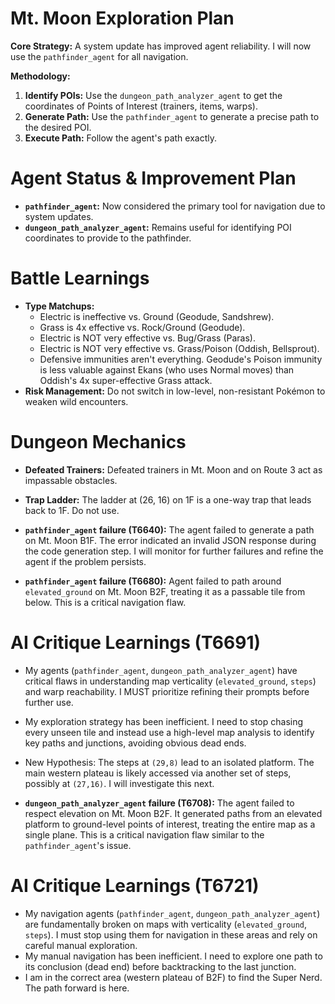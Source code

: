 # Mt. Moon Exploration Plan

**Core Strategy:** A system update has improved agent reliability. I will now use the `pathfinder_agent` for all navigation.

**Methodology:**
1.  **Identify POIs:** Use the `dungeon_path_analyzer_agent` to get the coordinates of Points of Interest (trainers, items, warps).
2.  **Generate Path:** Use the `pathfinder_agent` to generate a precise path to the desired POI.
3.  **Execute Path:** Follow the agent's path exactly.

# Agent Status & Improvement Plan
- **`pathfinder_agent`:** Now considered the primary tool for navigation due to system updates.
- **`dungeon_path_analyzer_agent`:** Remains useful for identifying POI coordinates to provide to the pathfinder.

# Battle Learnings
- **Type Matchups:**
  - Electric is ineffective vs. Ground (Geodude, Sandshrew).
  - Grass is 4x effective vs. Rock/Ground (Geodude).
  - Electric is NOT very effective vs. Bug/Grass (Paras).
  - Electric is NOT very effective vs. Grass/Poison (Oddish, Bellsprout).
  - Defensive immunities aren't everything. Geodude's Poison immunity is less valuable against Ekans (who uses Normal moves) than Oddish's 4x super-effective Grass attack.
- **Risk Management:** Do not switch in low-level, non-resistant Pokémon to weaken wild encounters.

# Dungeon Mechanics
- **Defeated Trainers:** Defeated trainers in Mt. Moon and on Route 3 act as impassable obstacles.
- **Trap Ladder:** The ladder at (26, 16) on 1F is a one-way trap that leads back to 1F. Do not use.

- **`pathfinder_agent` failure (T6640):** The agent failed to generate a path on Mt. Moon B1F. The error indicated an invalid JSON response during the code generation step. I will monitor for further failures and refine the agent if the problem persists.

- **`pathfinder_agent` failure (T6680):** Agent failed to path around `elevated_ground` on Mt. Moon B2F, treating it as a passable tile from below. This is a critical navigation flaw.

# AI Critique Learnings (T6691)
- My agents (`pathfinder_agent`, `dungeon_path_analyzer_agent`) have critical flaws in understanding map verticality (`elevated_ground`, `steps`) and warp reachability. I MUST prioritize refining their prompts before further use.
- My exploration strategy has been inefficient. I need to stop chasing every unseen tile and instead use a high-level map analysis to identify key paths and junctions, avoiding obvious dead ends.
- New Hypothesis: The steps at `(29,8)` lead to an isolated platform. The main western plateau is likely accessed via another set of steps, possibly at `(27,16)`. I will investigate this next.

- **`dungeon_path_analyzer_agent` failure (T6708):** The agent failed to respect elevation on Mt. Moon B2F. It generated paths from an elevated platform to ground-level points of interest, treating the entire map as a single plane. This is a critical navigation flaw similar to the `pathfinder_agent`'s issue.

# AI Critique Learnings (T6721)
- My navigation agents (`pathfinder_agent`, `dungeon_path_analyzer_agent`) are fundamentally broken on maps with verticality (`elevated_ground`, `steps`). I must stop using them for navigation in these areas and rely on careful manual exploration.
- My manual navigation has been inefficient. I need to explore one path to its conclusion (dead end) before backtracking to the last junction.
- I am in the correct area (western plateau of B2F) to find the Super Nerd. The path forward is here.